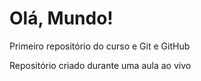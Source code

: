 # Olá, Mundo!
 Primeiro repositório do curso e Git e GitHub

 Repositório criado durante uma aula ao vivo
